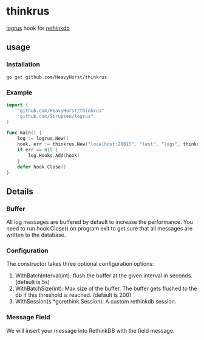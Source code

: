 thinkrus
===
[logrus](https://github.com/Sirupsen/logrus) hook for [rethinkdb](https://rethinkdb.com/)

usage
---
### Installation
```
go get github.com/HeavyHorst/thinkrus
```

### Example
```go
import (
	"github.com/HeavyHorst/thinkrus"
	"github.com/Sirupsen/logrus"
)

func main() {
	log := logrus.New()
	hook, err := thinkrus.New("localhost:28015", "test", "logs", thinkrus.WithBatchInterval(5), thinkrus.WithBatchSize(500))
	if err == nil {
		log.Hooks.Add(hook)
	}
	defer hook.Close()
}
```

Details
---
### Buffer
All log messages are buffered by default to increase the performance. You need to run hook.Close() on program exit to get sure that all messages are written to the database.

### Configuration
The constructor takes three optional configuration options:

 1. WithBatchInterval(int):  flush the buffer at the given interval in seconds. (default is 5s)
 2. WithBatchSize(int): Max size of the buffer. The buffer gets flushed to the db if this threshold is reached. (default is 200)
 3. WithSession(s *gorethink.Session): A custom rethinkdb session.

### Message Field
We will insert your message into RethinkDB with the field message.

